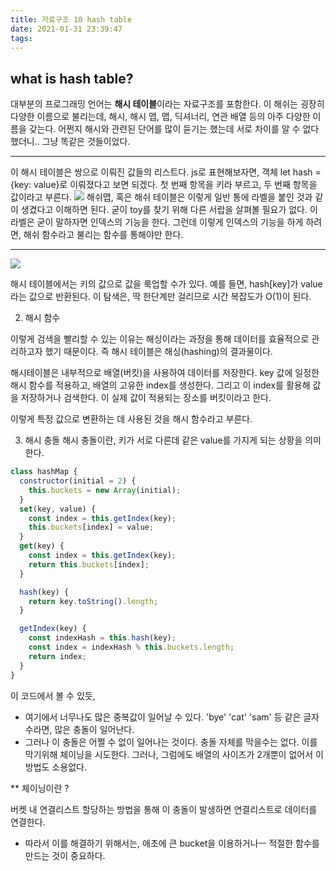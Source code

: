 ```yaml
---
title: 자료구조 10 hash table
date: 2021-01-31 23:39:47
tags:
---
```


## what is hash table?

대부분의 프로그래밍 언어는 <b>해시 테이블</b>이라는 자료구조를 포함한다.
이 해쉬는 굉장히 다양한 이름으로 불리는데,
해시, 해시 맵, 맵, 딕셔너리, 연관 배열 등의 아주 다양한 이름을 갖는다.
어쩐지 해시와 관련된 단어를 많이 듣기는 했는데 서로 차이를 알 수 없다 했더니.. 그냥 똑같은 것들이었다.

---

이 해시 테이블은 쌍으로 이뤄진 값들의 리스트다.
js로 표현해보자면, 객체 let hash = {key: value}로 이뤄졌다고 보면 되겠다.
첫 번째 항목을 키라 부르고, 두 번째 항목을 값이라고 부른다.
<img src="https://adrianmejia.com/images/hashmap-drawer.jpg"/>
해쉬맵, 혹은 해쉬 테이블은 이렇게 일반 통에 라벨을 붙인 것과 같이 생겼다고 이해하면 된다.
굳이 toy를 찾기 위해 다른 서랍을 살펴볼 필요가 없다.
이 라벨은 굳이 말하자면 인덱스의 기능을 한다.
그런데 이렇게 인덱스의 기능을 하게 하려면, 해쉬 함수라고 불리는 함수를 통해야만 한다.

---

<img src ="https://www.notion.so/image/https%3A%2F%2Fs3-us-west-2.amazonaws.com%2Fsecure.notion-static.com%2Fe6b44926-e428-4bad-a1ef-998b1a60419a%2FUntitled.png?table=block&id=5ed2c756-7a88-4a64-8bf5-1c147519421d&spaceId=00c0e427-2f8c-4249-93b2-79d7f73ab93c&width=2880&userId=1b74d7d4-6e2e-4bdb-a251-ceed856fd2cc&cache=v2"/>

해시 테이블에서는 키의 값으로 값을 룩업할 수가 있다.
예를 들면, hash[key]가 value라는 값으로 반환된다.
이 탐색은, 딱 한단계만 걸리므로 시간 복잡도가 O(1)이 된다.

2. 해시 함수

이렇게 검색을 빨리할 수 있는 이유는 해싱이라는 과정을 통해 데이터를 효율적으로 관리하고자 했기 때문이다.
즉 해시 테이블은 해싱(hashing)의 결과물이다.

해시테이블은 내부적으로 배열(버킷)을 사용하여 데이터를 저장한다.
key 값에 일정한 해시 함수를 적용하고, 배열의 고유한 index를 생성한다.
그리고 이 index를 활용해 값을 저장하거나 검색한다.
이 실제 값이 적용되는 장소를 버킷이라고 한다.

이렇게 특정 값으로 변환하는 데 사용된 것을 해시 함수라고 부른다.

3. 해시 충돌
   해시 충돌이란, 키가 서로 다른데 같은 value를 가지게 되는 상황을 의미한다.

```javascript
class hashMap {
  constructor(initial = 2) {
    this.buckets = new Array(initial);
  }
  set(key, value) {
    const index = this.getIndex(key);
    this.buckets[index] = value;
  }
  get(key) {
    const index = this.getIndex(key);
    return this.buckets[index];
  }

  hash(key) {
    return key.toString().length;
  }

  getIndex(key) {
    const indexHash = this.hash(key);
    const index = indexHash % this.buckets.length;
    return index;
  }
}
```

이 코드에서 볼 수 있듯,

- 여기에서 너무나도 많은 중복값이 일어날 수 있다. 'bye' 'cat' 'sam' 등 같은 글자 수라면, 많은 충돌이 일어난다.
- 그러나 이 충돌은 어쩔 수 없이 일어나는 것이다. 충돌 자체를 막을수는 없다. 이를 막기위해 체이닝을 시도한다. 그러나, 그럼에도 배열의 사이즈가 2개뿐이 없어서 이 방법도 소용없다.

\*\* 체이닝이란 ?

버켓 내 연결리스트 할당하는 방법을 통해 이 충돌이 발생하면 연결리스트로 데이터를 연결한다.

- 따라서 이를 해결하기 위해서는, 애초에 큰 bucket을 이용하거나ㅡ 적절한 함수를 만드는 것이 중요하다.

